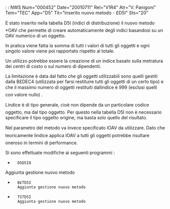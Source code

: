  :  : NWS Num="000452" Date="20010711" Rel="V1R4" Atr="V. Panigoni" Tem="TEC" App="D5" Tit="Inserito nuovo metodo - £D5I" Sts="20"

E stato inserito nella tabella D5I (indici di distribuzione) il nuovo metodo \*OAV che permette di
creare automaticamente degli indici basandosi su un OAV numerico di un oggetto.

In pratica viene fatta la somma di tutti i valori di tutti gli oggetti e ogni singolo valore viene
poi rapportato rispetto al totale.

Un utilizzo potrebbe essere la creazione di un indice basato sulla metratura dei centri di costo o
sul numero di dipendenti.

La limitazione è data dal fatto che gli oggetti utilizzabili sono quelli gestiti dalla B£DEC4 (utilizzata per farsi restituire tutti gli oggetti di un certo tipo)  e che il massimo numero di oggetti restituiti dallindice è 999 (esclusi quelli con valore nullo) .

Lindice è di tipo generale, cioè non dipende da un particolare codice oggetto, ma dal tipo oggetto. Per questo nella tabella D5I non è necessario specificare il tipo oggetto origine, ma basta solo quello del risultato.

Nel parametro del metodo va invece specificato lOAV da utilizzare.
Dato che teoricamente lindice applica lOAV a tutti gli oggetti potrebbe risultare oneroso in termini di performance.

Si sono effettuate modifiche ai seguenti programmi : 

   -       D5D5I0
   Aggiunta gestione nuovo metodo
   -       B£TD5I
           Aggiunta gestione nuovo metodo
   -       TSTD5I
           Aggiunta gestione nuovo metodo


